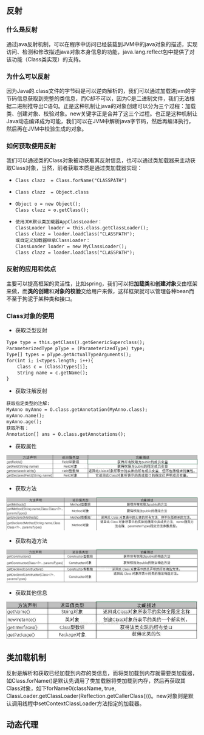 ## 反射

### 什么是反射

通过java反射机制，可以在程序中访问已经装载到JVM中的java对象的描述，实现访问、检测和修改描述java对象本身信息的功能，java.lang.reflect包中提供了对该功能（Class类实现）的支持。

### 为什么可以反射

因为Java的.class文件的字节码是可以逆向解析的，我们可以通过加载进jvm的字节码信息获取到完整的类信息，而C却不可以，因为C是二进制文件，我们无法根据二进制推导出C语句。正是这种机制让java的对象创建可以分为三个过程：加载类、创建对象、校验对象。new关键字正是合并了这三个过程。也正是这种机制让Java动态编译成为可能，我们可以在JVM中解析java字节码，然后再编译执行，然后再在JVM中校验生成的对象。

### 如何获取使用反射

我们可以通过类的Class对象被动获取其反射信息，也可以通过类加载器来主动获取Class对象，当然，前者获取本质是通过类加载器实现：

* ```
  Class clazz  = Class.forName("CLASSPATH")
  ```
* ```
  Class clazz  = Object.class
  ```
* ```
  Object o = new Object();
  Class clazz = o.getClass();
  ```
* ```
  使用JDK默认类加载器AppClassLoader：
  ClassLoader loader = this.class.getClassLoader();
  Class clazz = loader.loadClass("CLASSPATH");
  或自定义加载器继承ClassLoader：
  ClassLoader loader = new MyClassLoader();
  Class clazz = loader.loadClass("CLASSPATH");
  ```

### 反射的应用和优点

主要可以提高框架的灵活性，比如spring，我们可以把**加载类**和**创建对象**交由框架来做，而**类的创建**和**对象的校验**交给用户来做，这样框架就可以管理各种bean而不至于拘泥于某种类和接口。

### Class对象的使用

* 获取泛型反射

```
Type type = this.getClass().getGenericSuperclass();
ParameterizedType pType = (ParameterizedType) type;
Type[] types = pType.getActualTypeArguments();
for(int i; i<types.length; i++){
    Class c = (Class)types[i];
    String name = c.getName();
}
```

* 获取注解反射

```
获取指定类型的注解:
MyAnno myAnno = O.class.getAnnotation(MyAnno.class);
myAnno.name();
myAnno.age();
获取所有：
Annotation[] ans = O.class.getAnnotations();
```

* 获取属性

![](/assets/attr.jpg)

* 获取方法

![](/assets/getmethod.jpg)

* 获取构造方法

![](/assets/getCons.jpg)

* 获取其他信息

![](/assets/getother.jpg)

## 类加载机制

反射是解析和获取已经加载到内存的类信息，而将类加载到内存就需要类加载器，如Class.forName\(\)是默认先调用了类加载器将类加载到内存，然后再获取其Class对象，如下forName0\(className, true, ClassLoader.getClassLoader\(Reflection.getCallerClass\(\)\)\)。new对象则是默认调用线程中setContextClassLoader方法指定的加载器。



## 动态代理




